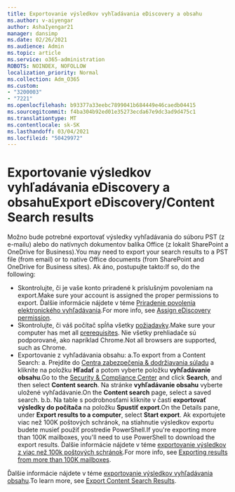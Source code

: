 ```yaml
---
title: Exportovanie výsledkov vyhľadávania eDiscovery a obsahu
ms.author: v-aiyengar
author: AshaIyengar21
manager: dansimp
ms.date: 02/26/2021
ms.audience: Admin
ms.topic: article
ms.service: o365-administration
ROBOTS: NOINDEX, NOFOLLOW
localization_priority: Normal
ms.collection: Adm_O365
ms.custom:
- "3200003"
- "7221"
ms.openlocfilehash: b93377a33eebc7899041b684449e46caedb04415
ms.sourcegitcommit: f4ba304b92ed01e35273ecda67e9dc3ad9d475c1
ms.translationtype: MT
ms.contentlocale: sk-SK
ms.lasthandoff: 03/04/2021
ms.locfileid: "50429972"
---
```

# <a name="export-ediscoverycontent-search-results"></a><span data-ttu-id="c7ce9-102">Exportovanie výsledkov vyhľadávania eDiscovery a obsahu</span><span class="sxs-lookup"><span data-stu-id="c7ce9-102">Export eDiscovery/Content Search results</span></span>

<span data-ttu-id="c7ce9-103">Možno bude potrebné exportovať výsledky vyhľadávania do súboru PST (z e-mailu) alebo do natívnych dokumentov balíka Office (z lokalít SharePoint a OneDrive for Business).</span><span class="sxs-lookup"><span data-stu-id="c7ce9-103">You may need to export your search results to a PST file (from email) or to native Office documents (from SharePoint and OneDrive for Business sites).</span></span> <span data-ttu-id="c7ce9-104">Ak áno, postupujte takto:</span><span class="sxs-lookup"><span data-stu-id="c7ce9-104">If so, do the following:</span></span>

- <span data-ttu-id="c7ce9-105">Skontrolujte, či je vaše konto priradené k príslušným povoleniam na export.</span><span class="sxs-lookup"><span data-stu-id="c7ce9-105">Make sure your account is assigned the proper permissions to export.</span></span> <span data-ttu-id="c7ce9-106">Ďalšie informácie nájdete v téme [Priradenie povolenia elektronického vyhľadávania](https://go.microsoft.com/fwlink/?linkid=2102406).</span><span class="sxs-lookup"><span data-stu-id="c7ce9-106">For more info, see [Assign eDiscovery permission](https://go.microsoft.com/fwlink/?linkid=2102406).</span></span>
- <span data-ttu-id="c7ce9-107">Skontrolujte, či váš počítač spĺňa všetky [požiadavky](https://docs.microsoft.com/office365/securitycompliance/export-search-results#before-you-begin).</span><span class="sxs-lookup"><span data-stu-id="c7ce9-107">Make sure your computer has met all [prerequisites](https://docs.microsoft.com/office365/securitycompliance/export-search-results#before-you-begin).</span></span> <span data-ttu-id="c7ce9-108">Nie všetky prehliadače sú podporované, ako napríklad Chrome.</span><span class="sxs-lookup"><span data-stu-id="c7ce9-108">Not all browsers are supported, such as Chrome.</span></span>
- <span data-ttu-id="c7ce9-109">Exportovanie z vyhľadávania obsahu: a.</span><span class="sxs-lookup"><span data-stu-id="c7ce9-109">To export from a Content Search: a.</span></span> <span data-ttu-id="c7ce9-110">Prejdite do [Centra zabezpečenia & dodržiavania súladu](https://protection.office.com/contentsearch) a kliknite na položku **Hľadať** a potom vyberte položku **vyhľadávanie obsahu**.</span><span class="sxs-lookup"><span data-stu-id="c7ce9-110">Go to the [Security & Compliance Center](https://protection.office.com/contentsearch) and click **Search**, and then select **Content search**.</span></span> <span data-ttu-id="c7ce9-111">Na stránke **vyhľadávanie obsahu** vyberte uložené vyhľadávanie.</span><span class="sxs-lookup"><span data-stu-id="c7ce9-111">On the **Content search** page, select a saved search.</span></span>
    <span data-ttu-id="c7ce9-112">b.</span><span class="sxs-lookup"><span data-stu-id="c7ce9-112">b.</span></span> <span data-ttu-id="c7ce9-113">Na table s podrobnosťami kliknite v časti **exportovať výsledky do počítača** na položku **Spustiť export**.</span><span class="sxs-lookup"><span data-stu-id="c7ce9-113">On the Details pane, under **Export results to a computer**, select **Start export**.</span></span> <span data-ttu-id="c7ce9-114">Ak exportujete viac než 100K poštových schránok, na stiahnutie výsledkov exportu budete musieť použiť prostredie PowerShell.</span><span class="sxs-lookup"><span data-stu-id="c7ce9-114">If you're exporting more than 100K mailboxes, you'll need to use PowerShell to download the export results.</span></span> <span data-ttu-id="c7ce9-115">Ďalšie informácie nájdete v téme [exportovanie výsledkov z viac než 100k poštových schránok](https://go.microsoft.com/fwlink/?linkid=2143861).</span><span class="sxs-lookup"><span data-stu-id="c7ce9-115">For more info, see [Exporting results from more than 100K mailboxes](https://go.microsoft.com/fwlink/?linkid=2143861).</span></span>

<span data-ttu-id="c7ce9-116">Ďalšie informácie nájdete v téme [exportovanie výsledkov vyhľadávania obsahu](https://go.microsoft.com/fwlink/?linkid=2102118).</span><span class="sxs-lookup"><span data-stu-id="c7ce9-116">To learn more, see [Export Content Search Results](https://go.microsoft.com/fwlink/?linkid=2102118).</span></span>